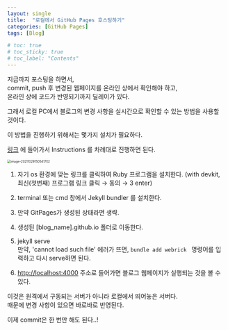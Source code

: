 ```yaml
---
layout: single
title:  "로컬에서 GitHub Pages 호스팅하기"
categories: [GitHub Pages]
tags: [Blog]

# toc: true
# toc_sticky: true
# toc_label: "Contents"
---
```



지금까지 포스팅을 하면서, \
commit, push 후 변경된 웹페이지를 온라인 상에서 확인해야 하고, \
온라인 상에 코드가 반영되기까지 딜레이가 있다.


그래서 로컬 PC에서 블로그의 변경 사항을 실시간으로 확인할 수 있는 방법을 사용할 것이다.

이 방법을 진행하기 위해서는 몇가지 설치가 필요하다.

[링크](https://jekyllrb.com/docs/) 에 들어가서 Instructions 를 차례대로 진행하면 된다.

<img src="../../images/2021-10-02-LocalHosting/image-20211029150541702.png" alt="image-20211029150541702" style="zoom:50%;" />


1. 자기 os 환경에 맞는 링크를 클릭하여 Ruby 프로그램을 설치한다. (with devkit, 최신(첫번째) 프로그램 링크 클릭 → 동의 → 3 enter)

2. terminal 또는 cmd 창에서 Jekyll bundler 를 설치한다.

3. 만약 GitPages가 생성된 상태라면 생략.

4. 생성된 [blog_name].github.io 폴더로 이동한다.

5. jekyll serve \
   만약, 'cannot load such file' 에러가 뜨면, ```bundle add webrick ``` 명령어를 입력하고 다시 serve하면 된다.

6. <u>http://localhost:4000</u> 주소로 들어가면 블로그 웹페이지가 실행되는 것을 볼 수 있다.


이것은 원격에서 구동되는 서버가 아니라 로컬에서 띄어놓은 서버다. \
때문에 변경 사항이 있으면 바로바로 반영된다.

이제 commit은 한 번만 해도 된다..!

